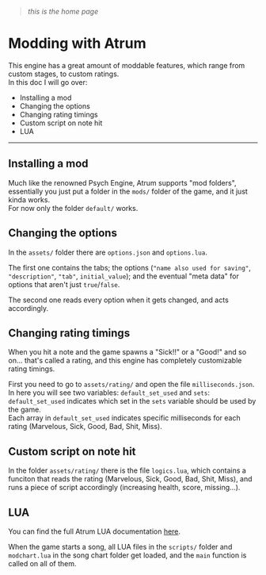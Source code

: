 > _this is the home page_

# Modding with Atrum

This engine has a great amount of moddable features, which range from custom stages, to custom ratings.  
In this doc I will go over:
* Installing a mod
* Changing the options
* Changing rating timings
* Custom script on note hit
* LUA

***

## Installing a mod
Much like the renowned Psych Engine, Atrum supports "mod folders", essentially you just put a folder in the `mods/` folder of the game, and it just kinda works.  
For now only the folder `default/` works.

## Changing the options
In the `assets/` folder there are `options.json` and `options.lua`.

The first one contains the tabs; the options (`"name also used for saving"`, `"description"`, `"tab"`, `initial_value`); and the eventual "meta data" for options that aren't just `true`/`false`.

The second one reads every option when it gets changed, and acts accordingly.

## Changing rating timings
When you hit a note and the game spawns a "Sick!!" or a "Good!" and so on... that's called a rating, and this engine has completely customizable rating timings.

First you need to go to `assets/rating/` and open the file `milliseconds.json`.  
In here you will see two variables: `default_set_used` and `sets`: `default_set_used` indicates which set in the `sets` variable should be used by the game.  
Each array in `default_set_used` indicates specific milliseconds for each rating (Marvelous, Sick, Good, Bad, Shit, Miss).

## Custom script on note hit
In the folder `assets/rating/` there is the file `logics.lua`, which contains a funciton that reads the rating (Marvelous, Sick, Good, Bad, Shit, Miss), and runs a piece of script accordingly (increasing health, score, missing...).

## LUA
You can find the full Atrum LUA documentation [here](https://github.com/indigoUan/indigoUan/blob/main/atrum%20api%20reference/Atrum%20Engine%20LUA%20API%20reference.md).

When the game starts a song, all LUA files in the `scripts/` folder and `modchart.lua` in the song chart folder get loaded, and the `main` function is called on all of them.
